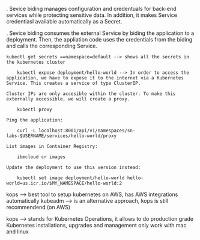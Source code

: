 . Sevice biding manages configuration and credentuals for back-end services while protecting sensitive data. In addition, it makes Service credentiasl available automatically as a Secret.

. Sevice biding consumes the external Service by biding the application to a deployment. Then, the appliation code uses the credentials from the biding and calls the corresponding Service.

    kubectl get secrets ==namespace=default --> shows all the secrets in the kubernetes cluster

        kubectl expose deployment/hello-world --> In order to access the application, we have to expose it to the internet via a Kubernetes Service. This creates a service of type ClusterIP.

    Cluster IPs are only accesible within the cluster. To make this externally accessible, we will create a proxy.

        kubectl proxy

    Ping the application:

        curl -L localhost:8001/api/v1/namespaces/sn-labs-$USERNAME/services/hello-world/proxy

    List images in Container Registry:

        ibmcloud cr images

    Update the deployment to use this version instead:

        kubectl set image deployment/hello-world hello-world=us.icr.io/$MY_NAMESPACE/hello-world:2


kops --> best tool to setup kubernetes on AWS, has AWS integrations automatically
kubeadm --> is an alternative approach, kops is still recommendend (on AWS)

kops --> stands for Kubernetes Operations, it allows to do production grade Kubernetes installations, upgrades and management
only work with mac and linux
